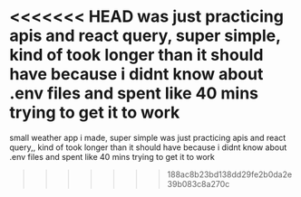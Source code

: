 <<<<<<< HEAD
was just practicing apis and react query, super simple, kind of took longer than it should have because i didnt know about .env files and spent like 40 mins trying to get it to work
=======
small weather app i made, super simple
was just practicing apis and react query,, kind of took longer than it should have because i didnt know about .env files and spent like 40 mins trying to get it to work
>>>>>>> 188ac8b23bd138dd29fe2b0da2e39b083c8a270c

